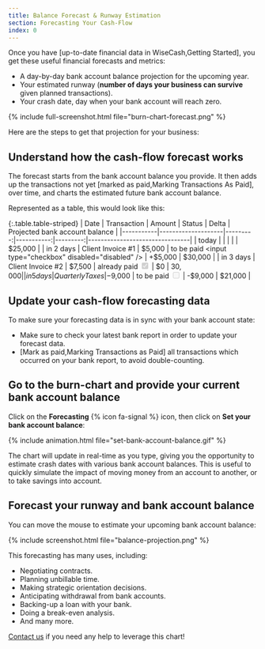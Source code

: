 ```yaml
---
title: Balance Forecast & Runway Estimation
section: Forecasting Your Cash-Flow
index: 0
---
```


Once you have [up-to-date financial data in WiseCash,Getting Started], you get these useful financial forecasts and metrics:

* A day-by-day bank account balance projection for the upcoming year.
* Your estimated runway (**number of days your business can survive** given planned transactions).
* Your crash date, day when your bank account will reach zero.

{% include full-screenshot.html file="burn-chart-forecast.png" %}

Here are the steps to get that projection for your business:

## Understand how the cash-flow forecast works

The forecast starts from the bank account balance you provide. It then adds up the transactions not yet [marked as paid,Marking Transactions As Paid], over time, and charts the estimated future bank account balance.

Represented as a table, this would look like this:

{:.table.table-striped}
|  Date     | Transaction        | Amount   | Status     |    Delta | Projected bank account balance |
|-----------|--------------------|---------:|-----------:|---------:|--------------------------------|
| today     |                    |          |            |          |                        $25,000 |
| in 2 days |  Client Invoice #1 |   $5,000 | to be paid <input type="checkbox" disabled="disabled" /> |  +$5,000 |                        $30,000 |
| in 3 days |  Client Invoice #2 |   $7,500 | already paid <input type="checkbox" checked="checked" disabled="disabled" />  |       $0 |                  $30,000 |
| in 5 days |    Quarterly Taxes | -$9,000 | to be paid <input type="checkbox" disabled="disabled" /> | -$9,000 |                        $21,000 |

## Update your cash-flow forecasting data

To make sure your forecasting data is in sync with your bank account state:

* Make sure to check your latest bank report in order to update your forecast data.
* [Mark as paid,Marking Transactions as Paid] all transactions which occurred on your bank report, to avoid double-counting.

## Go to the burn-chart and provide your current bank account balance

Click on the **Forecasting** {% icon fa-signal %} icon, then click on **Set your bank account balance**:

{% include animation.html file="set-bank-account-balance.gif" %}

The chart will update in real-time as you type, giving you the opportunity to estimate crash dates with various bank account balances. This is useful to quickly simulate the impact of moving money from an account to another, or to take savings into account.

## Forecast your runway and bank account balance

You can move the mouse to estimate your upcoming bank account balance:

{% include screenshot.html file="balance-projection.png" %}

This forecasting has many uses, including:

* Negotiating contracts.
* Planning unbillable time.
* Making strategic orientation decisions.
* Anticipating withdrawal from bank accounts.
* Backing-up a loan with your bank.
* Doing a break-even analysis.
* And many more.

<a href="mailto:support@wisecashhq.com">Contact us</a> if you need any help to leverage this chart!
